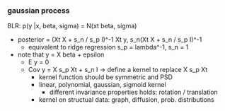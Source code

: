 ### gaussian process

BLR: p(y |x, beta, sigma) = N(xt beta,  sigma)
- posterior = (Xt X + s_n / s_p I)^-1 Xt y, s_n(Xt X + s_n / s_p I)^-1
  - equivalent to ridge regression s_p = lambda^-1, s_n = 1
- note that y = X beta + epsilon
  - E y = 0
  - Cov y = X s_p Xt + s_n I -> define a kernel to replace X s_p Xt
    - kernel function should be symmetric and PSD
    - linear, polynomial, gaussian, sigmoid kernel
      - different invariance properties holds: rotation / translation
    - kernel on structual data: graph, diffusion, prob. distributions